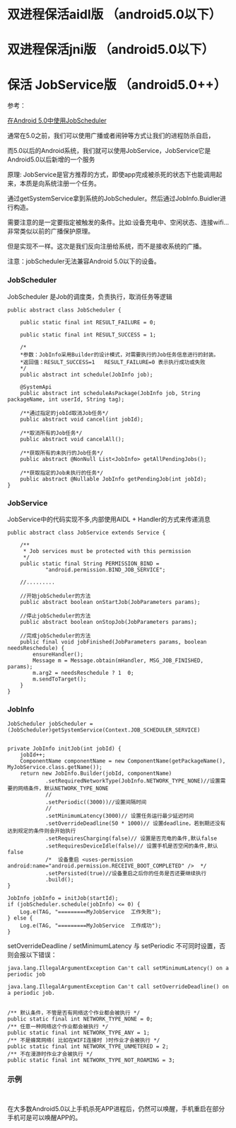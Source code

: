 

# 双进程保活aidl版 （android5.0以下）

# 双进程保活jni版 （android5.0以下）

# 保活 JobService版 （android5.0++）

参考：

[在Android 5.0中使用JobScheduler](https://blog.csdn.net/bboyfeiyu/article/details/44809395)

通常在5.0之前，我们可以使用广播或者闹钟等方式让我们的进程防杀自启，

而5.0以后的Android系统，我们就可以使用JobService，JobService它是Android5.0以后新增的一个服务

原理: JobService是官方推荐的方式，即使app完成被杀死的状态下也能调用起来，本质是向系统注册一个任务。

通过getSystemService拿到系统的JobScheduler。然后通过JobInfo.Buidler进行构造。

需要注意的是一定要指定被触发的条件。比如:设备充电中、空闲状态、连接wifi... 非常类似以前的广播保护原理。

但是实现不一样。这次是我们反向注册给系统，而不是接收系统的广播。

注意：jobScheduler无法兼容Android 5.0以下的设备。

### JobScheduler 

JobScheduler 是Job的调度类，负责执行，取消任务等逻辑


```
public abstract class JobScheduler {
   
    public static final int RESULT_FAILURE = 0;
  
    public static final int RESULT_SUCCESS = 1;

	/*
	*参数：JobInfo采用Builder的设计模式，对需要执行的Job任务信息进行的封装。
	*返回值：RESULT_SUCCESS=1   RESULT_FAILURE=0 表示执行成功或失败
	*/
    public abstract int schedule(JobInfo job);

    @SystemApi
    public abstract int scheduleAsPackage(JobInfo job, String packageName, int userId, String tag);

	/**通过指定的jobId取消Job任务*/
    public abstract void cancel(int jobId);
	
	/**取消所有的Job任务*/
    public abstract void cancelAll();

	/**获取所有的未执行的Job任务*/
    public abstract @NonNull List<JobInfo> getAllPendingJobs();

	/**获取指定的Job未执行的任务*/
    public abstract @Nullable JobInfo getPendingJob(int jobId);
}

```

### JobService

JobService中的代码实现不多,内部使用AIDL + Handler的方式来传递消息

```
public abstract class JobService extends Service {

    /**
     * Job services must be protected with this permission
     */
    public static final String PERMISSION_BIND =
            "android.permission.BIND_JOB_SERVICE";
			
	//.........		

	//开始jobScheduler的方法
    public abstract boolean onStartJob(JobParameters params);

	//停止jobScheduler的方法
    public abstract boolean onStopJob(JobParameters params);

	//完成jobScheduler的方法
    public final void jobFinished(JobParameters params, boolean needsReschedule) {
        ensureHandler();
        Message m = Message.obtain(mHandler, MSG_JOB_FINISHED, params);
        m.arg2 = needsReschedule ? 1  0;
        m.sendToTarget();
    }
}
```

### JobInfo


```
JobScheduler jobScheduler = (JobScheduler)getSystemService(Context.JOB_SCHEDULER_SERVICE)


private JobInfo initJob(int jobId) {
    jobId++;
    ComponentName componentName = new ComponentName(getPackageName(), MyJobService.class.getName());
    return new JobInfo.Builder(jobId, componentName)
            .setRequiredNetworkType(JobInfo.NETWORK_TYPE_NONE)//设置需要的网络条件，默认NETWORK_TYPE_NONE
            //
            .setPeriodic((3000))//设置间隔时间
            //
            .setMinimumLatency(3000)// 设置任务运行最少延迟时间
            .setOverrideDeadline(50 * 1000)// 设置deadline，若到期还没有达到规定的条件则会开始执行
            .setRequiresCharging(false)// 设置是否充电的条件,默认false
            .setRequiresDeviceIdle(false)// 设置手机是否空闲的条件,默认false
            /*  设备重启 <uses-permission android:name="android.permission.RECEIVE_BOOT_COMPLETED" />  */
            .setPersisted(true)//设备重启之后你的任务是否还要继续执行
            .build();
}

JobInfo jobInfo = initJob(startId);
if (jobScheduler.schedule(jobInfo) <= 0) {
    Log.e(TAG, "=========MyJobService  工作失败");
} else {
    Log.e(TAG, "=========MyJobService  工作成功");
}
```


setOverrideDeadline / setMinimumLatency 与 setPeriodic 不可同时设置，否则会报以下错误：
```
java.lang.IllegalArgumentException Can't call setMinimumLatency() on a periodic job

java.lang.IllegalArgumentException Can't call setOverrideDeadline() on a periodic job.
```


```

/** 默认条件，不管是否有网络这个作业都会被执行 */
public static final int NETWORK_TYPE_NONE = 0;
/** 任意一种网络这个作业都会被执行 */
public static final int NETWORK_TYPE_ANY = 1;
/** 不是蜂窝网络( 比如在WIFI连接时 )时作业才会被执行 */
public static final int NETWORK_TYPE_UNMETERED = 2;
/** 不在漫游时作业才会被执行 */
public static final int NETWORK_TYPE_NOT_ROAMING = 3;

```



### 示例

```


```


在大多数Android5.0以上手机杀死APP进程后，仍然可以唤醒，手机重启在部分手机可是可以唤醒APP的。










